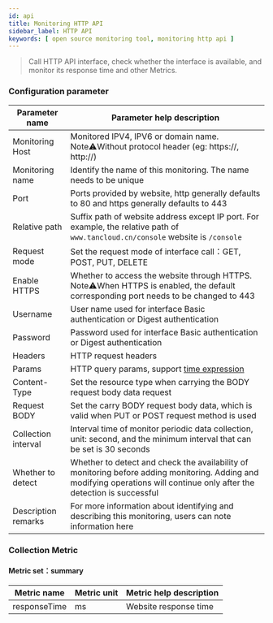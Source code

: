 ```yaml
---
id: api
title: Monitoring HTTP API
sidebar_label: HTTP API
keywords: [ open source monitoring tool, monitoring http api ]
---
```


> Call HTTP API interface, check whether the interface is available, and monitor its response time and other Metrics.

### Configuration parameter

| Parameter name      | Parameter help description                                                                                                                                                |
|---------------------|---------------------------------------------------------------------------------------------------------------------------------------------------------------------------|
| Monitoring Host     | Monitored IPV4, IPV6 or domain name. Note⚠️Without protocol header (eg: https://, http://)                                                                                |
| Monitoring name     | Identify the name of this monitoring. The name needs to be unique                                                                                                         |
| Port                | Ports provided by website, http generally defaults to 80 and https generally defaults to 443                                                                              |
| Relative path       | Suffix path of website address except IP port. For example, the relative path of `www.tancloud.cn/console` website is `/console`                                          |
| Request mode        | Set the request mode of interface call：GET, POST, PUT, DELETE                                                                                                             |
| Enable HTTPS        | Whether to access the website through HTTPS. Note⚠️When HTTPS is enabled, the default corresponding port needs to be changed to 443                                       |
| Username            | User name used for interface Basic authentication or Digest authentication                                                                                                |
| Password            | Password used for interface Basic authentication or Digest authentication                                                                                                 |
| Headers             | HTTP request headers                                                                                                                                                      |
| Params              | HTTP query params, support [time expression](time-expression.md)                                                                                                          |
| Content-Type        | Set the resource type when carrying the BODY request body data request                                                                                                    |
| Request BODY        | Set the carry BODY request body data, which is valid when PUT or POST request method is used                                                                              |
| Collection interval | Interval time of monitor periodic data collection, unit: second, and the minimum interval that can be set is 30 seconds                                                   |
| Whether to detect   | Whether to detect and check the availability of monitoring before adding monitoring. Adding and modifying operations will continue only after the detection is successful |
| Description remarks | For more information about identifying and describing this monitoring, users can note information here                                                                    |

### Collection Metric

#### Metric set：summary

| Metric name  | Metric unit | Metric help description |
|--------------|-------------|-------------------------|
| responseTime | ms          | Website response time   |

